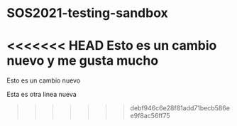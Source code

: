 # SOS2021-testing-sandbox
<<<<<<< HEAD
Esto es un cambio nuevo y me gusta mucho
=======
Esto es un cambio nuevo

Esta es otra linea nueva
>>>>>>> debf946c6e28f81add71becb586ee9f8ac56ff75
